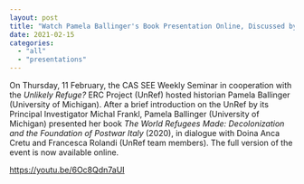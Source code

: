 ```yaml
---
layout: post
title: "Watch Pamela Ballinger's Book Presentation Online, Discussed by the Unlikely Refuge? Team"
date: 2021-02-15
categories: 
  - "all"
  - "presentations"
---
```


On Thursday, 11 February, the CAS SEE Weekly Seminar in cooperation with the _Unlikely Refuge?_ ERC Project (UnRef) hosted historian Pamela Ballinger (University of Michigan). After a brief introduction on the UnRef by its Principal Investigator Michal Frankl, Pamela Ballinger (University of Michigan) presented her book _The World Refugees Made: Decolonization and the Foundation of Postwar Italy_ (2020), in dialogue with Doina Anca Cretu and Francesca Rolandi (UnRef team members). The full version of the event is now available online.

https://youtu.be/6Oc8Qdn7aUI
